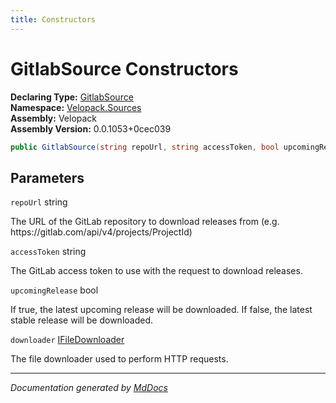 ```yaml
---
title: Constructors
---
```

<!--  
  <auto-generated>   
    The contents of this file were generated by a tool.  
    Changes to this file may be list if the file is regenerated  
  </auto-generated>   
-->

# GitlabSource Constructors

**Declaring Type:** [GitlabSource](../index.md)  
**Namespace:** [Velopack.Sources](../../index.md)  
**Assembly:** Velopack  
**Assembly Version:** 0.0.1053+0cec039

```csharp
public GitlabSource(string repoUrl, string accessToken, bool upcomingRelease, IFileDownloader downloader = null);
```

## Parameters

`repoUrl`  string

The URL of the GitLab repository to download releases from  (e.g. https:\/\/gitlab.com\/api\/v4\/projects\/ProjectId)

`accessToken`  string

The GitLab access token to use with the request to download releases.

`upcomingRelease`  bool

If true, the latest upcoming release will be downloaded. If false, the latest  stable release will be downloaded.

`downloader`  [IFileDownloader](../../IFileDownloader/index.md)

The file downloader used to perform HTTP requests. 

___

*Documentation generated by [MdDocs](https://github.com/ap0llo/mddocs)*
